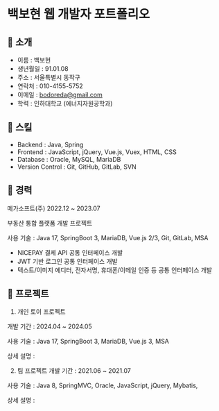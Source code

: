 # 백보현 웹 개발자 포트폴리오

## 📌 소개
- 이름 : 백보현
- 생년월일 : 91.01.08  
- 주소 : 서울특별시 동작구
- 연락처 : 010-4155-5752
- 이메일 : bodoreda@gmail.com
- 학력 : 인하대학교 (에너지자원공학과)



## 📌 스킬
- Backend : Java, Spring
- Frontend : JavaScript, jQuery, Vue.js, Vuex, HTML, CSS
- Database : Oracle, MySQL, MariaDB
- Version Control : Git, GitHub, GitLab, SVN



## 📌 경력
메가소프트(주)    2022.12 ~ 2023.07  

부동산 통합 플랫폼 개발 프로젝트

사용 기술 : Java 17, SpringBoot 3, MariaDB, Vue.js 2/3, Git, GitLab, MSA
  - NICEPAY 결제 API 공통 인터페이스 개발
  - JWT 기반 로그인 공통 인터페이스 개발
  - 텍스트/이미지 에디터, 전자서명, 휴대폰/이메일 인증 등 공통 인터페이스 개발



## 📌 프로젝트
1. 개인 토이 프로젝트

개발 기간 : 2024.04 ~ 2024.05

사용 기술 : Java 17, SpringBoot 3, MariaDB, Vue.js 3, MSA

상세 설명 :


2. 팀 프로젝트
개발 기간 : 2021.06 ~ 2021.07

사용 기술 : Java 8, SpringMVC, Oracle, JavaScript, jQuery, Mybatis, 

상세 설명 :
